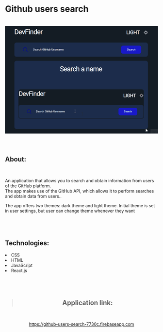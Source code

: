 # Github users search 

<h1 align="center">
    <img src="./ReadmeGif/Operation.gif" alt="Gif Operation"/>
</h1>

<br>

<h2>About:</h2>
<br>
<p>An application that allows you to search and obtain information from users of the GitHub platform. <br> The app makes use of the GitHub API, which allows it to perform searches and obtain data from users..</p>
<p>The app offers two themes: dark theme and light theme. Initial theme is set in user settings, but user can change theme whenever they want</p>

<h1></h1>

<br>

<h2>Technologies:</h2>
<li>CSS</li>
<li>HTML</li>
<li>JavaScript</li>
<li>React.js</li>

<h1></h1>

<br>

><h2 align="center"> Application link:</h2>

<br>

<a><p align="center" target="_blank">https://github-users-search-7730c.firebaseapp.com</p><a>
